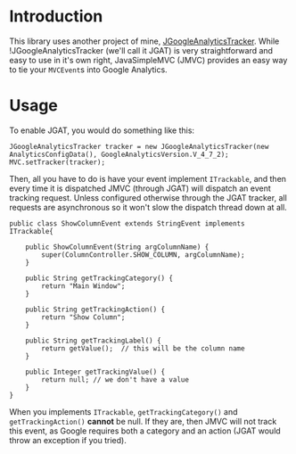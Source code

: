 # Introduction #

This library uses another project of mine, [JGoogleAnalyticsTracker](http://github.com/dmurph/JGoogleAnalyticsTracker).  While !JGoogleAnalyticsTracker (we'll call it JGAT) is very straightforward and easy to use in it's own right, JavaSimpleMVC (JMVC) provides an easy way to tie your `MVCEvent`s into Google Analytics.

# Usage #

To enable JGAT, you would do something like this:

```
JGoogleAnalyticsTracker tracker = new JGoogleAnalyticsTracker(new AnalyticsConfigData(), GoogleAnalyticsVersion.V_4_7_2);
MVC.setTracker(tracker);
```

Then, all you have to do is have your event implement `ITrackable`, and then every time it is dispatched JMVC (through JGAT) will dispatch an event tracking request.  Unless configured otherwise through the JGAT tracker, all requests are asynchronous so it won't slow the dispatch thread down at all.

```
public class ShowColumnEvent extends StringEvent implements ITrackable{	

	public ShowColumnEvent(String argColumnName) {
		super(ColumnController.SHOW_COLUMN, argColumnName);
	}

	public String getTrackingCategory() {
		return "Main Window";
	}

	public String getTrackingAction() {
		return "Show Column";
	}

	public String getTrackingLabel() {
		return getValue();  // this will be the column name
	}

	public Integer getTrackingValue() {
		return null; // we don't have a value
	}
}
```

When you implements `ITrackable`, `getTrackingCategory()` and `getTrackingAction()` **cannot** be null.  If they are, then JMVC will not track this event, as Google requires both a category and an action (JGAT would throw an exception if you tried).